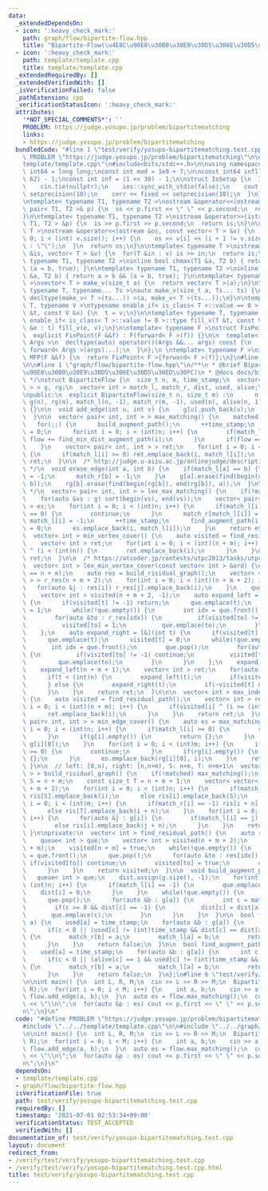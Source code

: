 ```yaml
---
data:
  _extendedDependsOn:
  - icon: ':heavy_check_mark:'
    path: graph/flow/bipartite-flow.hpp
    title: "Bipartite-Flow(\u4E8C\u90E8\u30B0\u30E9\u30D5\u306E\u30D5\u30ED\u30FC)"
  - icon: ':heavy_check_mark:'
    path: template/template.cpp
    title: template/template.cpp
  _extendedRequiredBy: []
  _extendedVerifiedWith: []
  _isVerificationFailed: false
  _pathExtension: cpp
  _verificationStatusIcon: ':heavy_check_mark:'
  attributes:
    '*NOT_SPECIAL_COMMENTS*': ''
    PROBLEM: https://judge.yosupo.jp/problem/bipartitematching
    links:
    - https://judge.yosupo.jp/problem/bipartitematching
  bundledCode: "#line 1 \"test/verify/yosupo-bipartitematching.test.cpp\"\n#define\
    \ PROBLEM \"https://judge.yosupo.jp/problem/bipartitematching\"\n\n#line 1 \"\
    template/template.cpp\"\n#include<bits/stdc++.h>\n\nusing namespace std;\n\nusing\
    \ int64 = long long;\nconst int mod = 1e9 + 7;\n\nconst int64 infll = (1LL <<\
    \ 62) - 1;\nconst int inf = (1 << 30) - 1;\n\nstruct IoSetup {\n  IoSetup() {\n\
    \    cin.tie(nullptr);\n    ios::sync_with_stdio(false);\n    cout << fixed <<\
    \ setprecision(10);\n    cerr << fixed << setprecision(10);\n  }\n} iosetup;\n\
    \ntemplate< typename T1, typename T2 >\nostream &operator<<(ostream &os, const\
    \ pair< T1, T2 >& p) {\n  os << p.first << \" \" << p.second;\n  return os;\n\
    }\n\ntemplate< typename T1, typename T2 >\nistream &operator>>(istream &is, pair<\
    \ T1, T2 > &p) {\n  is >> p.first >> p.second;\n  return is;\n}\n\ntemplate< typename\
    \ T >\nostream &operator<<(ostream &os, const vector< T > &v) {\n  for(int i =\
    \ 0; i < (int) v.size(); i++) {\n    os << v[i] << (i + 1 != v.size() ? \" \"\
    \ : \"\");\n  }\n  return os;\n}\n\ntemplate< typename T >\nistream &operator>>(istream\
    \ &is, vector< T > &v) {\n  for(T &in : v) is >> in;\n  return is;\n}\n\ntemplate<\
    \ typename T1, typename T2 >\ninline bool chmax(T1 &a, T2 b) { return a < b &&\
    \ (a = b, true); }\n\ntemplate< typename T1, typename T2 >\ninline bool chmin(T1\
    \ &a, T2 b) { return a > b && (a = b, true); }\n\ntemplate< typename T = int64\
    \ >\nvector< T > make_v(size_t a) {\n  return vector< T >(a);\n}\n\ntemplate<\
    \ typename T, typename... Ts >\nauto make_v(size_t a, Ts... ts) {\n  return vector<\
    \ decltype(make_v< T >(ts...)) >(a, make_v< T >(ts...));\n}\n\ntemplate< typename\
    \ T, typename V >\ntypename enable_if< is_class< T >::value == 0 >::type fill_v(T\
    \ &t, const V &v) {\n  t = v;\n}\n\ntemplate< typename T, typename V >\ntypename\
    \ enable_if< is_class< T >::value != 0 >::type fill_v(T &t, const V &v) {\n  for(auto\
    \ &e : t) fill_v(e, v);\n}\n\ntemplate< typename F >\nstruct FixPoint : F {\n\
    \  explicit FixPoint(F &&f) : F(forward< F >(f)) {}\n\n  template< typename...\
    \ Args >\n  decltype(auto) operator()(Args &&... args) const {\n    return F::operator()(*this,\
    \ forward< Args >(args)...);\n  }\n};\n \ntemplate< typename F >\ninline decltype(auto)\
    \ MFP(F &&f) {\n  return FixPoint< F >{forward< F >(f)};\n}\n#line 4 \"test/verify/yosupo-bipartitematching.test.cpp\"\
    \n\n#line 1 \"graph/flow/bipartite-flow.hpp\"\n/**\n * @brief Bipartite-Flow(\u4E8C\
    \u90E8\u30B0\u30E9\u30D5\u306E\u30D5\u30ED\u30FC)\n * @docs docs/bipartite-flow.md\n\
    \ */\nstruct BipartiteFlow {\n  size_t n, m, time_stamp;\n  vector< vector< int\
    \ > > g, rg;\n  vector< int > match_l, match_r, dist, used, alive;\n  bool matched;\n\
    \npublic:\n  explicit BipartiteFlow(size_t n, size_t m) :\n      n(n), m(m), time_stamp(0),\
    \ g(n), rg(m), match_l(n, -1), match_r(m, -1), used(n), alive(n, 1), matched(false)\
    \ {}\n\n  void add_edge(int u, int v) {\n    g[u].push_back(v);\n    rg[v].emplace_back(u);\n\
    \  }\n\n  vector< pair< int, int > > max_matching() {\n    matched = true;\n \
    \   for(;;) {\n      build_augment_path();\n      ++time_stamp;\n      int flow\
    \ = 0;\n      for(int i = 0; i < (int)n; i++) {\n        if(match_l[i] == -1)\
    \ flow += find_min_dist_augment_path(i);\n      }\n      if(flow == 0) break;\n\
    \    }\n    vector< pair< int, int > > ret;\n    for(int i = 0; i < (int)n; i++)\
    \ {\n      if(match_l[i] >= 0) ret.emplace_back(i, match_l[i]);\n    }\n    return\
    \ ret;\n  }\n\n  /* http://judge.u-aizu.ac.jp/onlinejudge/description.jsp?id=3198\
    \ */\n  void erase_edge(int a, int b) {\n    if(match_l[a] == b) {\n      match_l[a]\
    \ = -1;\n      match_r[b] = -1;\n    }\n    g[a].erase(find(begin(g[a]), end(g[a]),\
    \ b));\n    rg[b].erase(find(begin(rg[b]), end(rg[b]), a));\n  }\n\n  /* http://judge.u-aizu.ac.jp/onlinejudge/description.jsp?id=0334\
    \ */\n  vector< pair< int, int > > lex_max_matching() {\n    if(!matched) max_matching();\n\
    \    for(auto &vs : g) sort(begin(vs), end(vs));\n    vector< pair< int, int >\
    \ > es;\n    for(int i = 0; i < (int)n; i++) {\n      if(match_l[i] == -1 || alive[i]\
    \ == 0) {\n        continue;\n      }\n      match_r[match_l[i]] = -1;\n     \
    \ match_l[i] = -1;\n      ++time_stamp;\n      find_augment_path(i);\n      alive[i]\
    \ = 0;\n      es.emplace_back(i, match_l[i]);\n    }\n    return es;\n  }\n\n\
    \  vector< int > min_vertex_cover() {\n    auto visited = find_residual_path();\n\
    \    vector< int > ret;\n    for(int i = 0; i < (int)(n + m); i++) {\n      if(visited[i]\
    \ ^ (i < (int)n)) {\n        ret.emplace_back(i);\n      }\n    }\n    return\
    \ ret;\n  }\n\n  /* https://atcoder.jp/contests/utpc2013/tasks/utpc2013_11 */\n\
    \  vector< int > lex_min_vertex_cover(const vector< int > &ord) {\n    assert(ord.size()\
    \ == n + m);\n    auto res = build_risidual_graph();\n    vector< vector< int\
    \ > > r_res(n + m + 2);\n    for(int i = 0; i < (int)(n + m + 2); i++) {\n   \
    \   for(auto &j : res[i]) r_res[j].emplace_back(i);\n    }\n    queue< int > que;\n\
    \    vector< int > visited(n + m + 2, -1);\n    auto expand_left = [&](int t)\
    \ {\n      if(visited[t] != -1) return;\n      que.emplace(t);\n      visited[t]\
    \ = 1;\n      while(!que.empty()) {\n        int idx = que.front();\n        que.pop();\n\
    \        for(auto &to : r_res[idx]) {\n          if(visited[to] != -1) continue;\n\
    \          visited[to] = 1;\n          que.emplace(to);\n        }\n      }\n\
    \    };\n    auto expand_right = [&](int t) {\n      if(visited[t] != -1) return;\n\
    \      que.emplace(t);\n      visited[t] = 0;\n      while(!que.empty()) {\n \
    \       int idx = que.front();\n        que.pop();\n        for(auto &to : res[idx])\
    \ {\n          if(visited[to] != -1) continue;\n          visited[to] = 0;\n \
    \         que.emplace(to);\n        }\n      }\n    };\n    expand_right(n + m);\n\
    \    expand_left(n + m + 1);\n    vector< int > ret;\n    for(auto &t : ord) {\n\
    \      if(t < (int)n) {\n        expand_left(t);\n        if(visited[t] & 1) ret.emplace_back(t);\n\
    \      } else {\n        expand_right(t);\n        if(~visited[t] & 1) ret.emplace_back(t);\n\
    \      }\n    }\n    return ret;\n  }\n\n\n  vector< int > max_independent_set()\
    \ {\n    auto visited = find_residual_path();\n    vector< int > ret;\n    for(int\
    \ i = 0; i < (int)(n + m); i++) {\n      if(visited[i] ^ (i >= (int)n)) {\n  \
    \      ret.emplace_back(i);\n      }\n    }\n    return ret;\n  }\n\n  vector<\
    \ pair< int, int > > min_edge_cover() {\n    auto es = max_matching();\n    for(int\
    \ i = 0; i < (int)n; i++) {\n      if(match_l[i] >= 0) {\n        continue;\n\
    \      }\n      if(g[i].empty()) {\n        return {};\n      }\n      es.emplace_back(i,\
    \ g[i][0]);\n    }\n    for(int i = 0; i < (int)m; i++) {\n      if(match_r[i]\
    \ >= 0) {\n        continue;\n      }\n      if(rg[i].empty()) {\n        return\
    \ {};\n      }\n      es.emplace_back(rg[i][0], i);\n    }\n    return es;\n \
    \ }\n\n  // left: [0,n), right: [n,n+m), S: n+m, T: n+m+1\n  vector< vector< int\
    \ > > build_risidual_graph() {\n    if(!matched) max_matching();\n    const size_t\
    \ S = n + m;\n    const size_t T = n + m + 1;\n    vector< vector< int > > ris(n\
    \ + m + 2);\n    for(int i = 0; i < (int)n; i++) {\n      if(match_l[i] == -1)\
    \ ris[S].emplace_back(i);\n      else ris[i].emplace_back(S);\n    }\n    for(int\
    \ i = 0; i < (int)m; i++) {\n      if(match_r[i] == -1) ris[i + n].emplace_back(T);\n\
    \      else ris[T].emplace_back(i + n);\n    }\n    for(int i = 0; i < (int)n;\
    \ i++) {\n      for(auto &j : g[i]) {\n        if(match_l[i] == j) ris[j + n].emplace_back(i);\n\
    \        else ris[i].emplace_back(j + n);\n      }\n    }\n    return ris;\n \
    \ }\n\nprivate:\n  vector< int > find_residual_path() {\n    auto res = build_risidual_graph();\n\
    \    queue< int > que;\n    vector< int > visited(n + m + 2);\n    que.emplace(n\
    \ + m);\n    visited[n + m] = true;\n    while(!que.empty()) {\n      int idx\
    \ = que.front();\n      que.pop();\n      for(auto &to : res[idx]) {\n       \
    \ if(visited[to]) continue;\n        visited[to] = true;\n        que.emplace(to);\n\
    \      }\n    }\n    return visited;\n  }\n\n  void build_augment_path() {\n \
    \   queue< int > que;\n    dist.assign(g.size(), -1);\n    for(int i = 0; i <\
    \ (int)n; i++) {\n      if(match_l[i] == -1) {\n        que.emplace(i);\n    \
    \    dist[i] = 0;\n      }\n    }\n    while(!que.empty()) {\n      int a = que.front();\n\
    \      que.pop();\n      for(auto &b : g[a]) {\n        int c = match_r[b];\n\
    \        if(c >= 0 && dist[c] == -1) {\n          dist[c] = dist[a] + 1;\n   \
    \       que.emplace(c);\n        }\n      }\n    }\n  }\n\n  bool find_min_dist_augment_path(int\
    \ a) {\n    used[a] = time_stamp;\n    for(auto &b : g[a]) {\n      int c = match_r[b];\n\
    \      if(c < 0 || (used[c] != (int)time_stamp && dist[c] == dist[a] + 1 && find_min_dist_augment_path(c)))\
    \ {\n        match_r[b] = a;\n        match_l[a] = b;\n        return true;\n\
    \      }\n    }\n    return false;\n  }\n\n  bool find_augment_path(int a) {\n\
    \    used[a] = time_stamp;\n    for(auto &b : g[a]) {\n      int c = match_r[b];\n\
    \      if(c < 0 || (alive[c] == 1 && used[c] != (int)time_stamp && find_augment_path(c)))\
    \ {\n        match_r[b] = a;\n        match_l[a] = b;\n        return true;\n\
    \      }\n    }\n    return false;\n  }\n};\n#line 6 \"test/verify/yosupo-bipartitematching.test.cpp\"\
    \n\nint main() {\n  int L, R, M;\n  cin >> L >> R >> M;\n  BipartiteFlow flow(L,\
    \ R);\n  for(int i = 0; i < M; i++) {\n    int a, b;\n    cin >> a >> b;\n   \
    \ flow.add_edge(a, b);\n  }\n  auto es = flow.max_matching();\n  cout << es.size()\
    \ << \"\\n\";\n  for(auto &p : es) cout << p.first << \" \" << p.second << \"\\\
    n\";\n}\n"
  code: "#define PROBLEM \"https://judge.yosupo.jp/problem/bipartitematching\"\n\n\
    #include \"../../template/template.cpp\"\n\n#include \"../../graph/flow/bipartite-flow.hpp\"\
    \n\nint main() {\n  int L, R, M;\n  cin >> L >> R >> M;\n  BipartiteFlow flow(L,\
    \ R);\n  for(int i = 0; i < M; i++) {\n    int a, b;\n    cin >> a >> b;\n   \
    \ flow.add_edge(a, b);\n  }\n  auto es = flow.max_matching();\n  cout << es.size()\
    \ << \"\\n\";\n  for(auto &p : es) cout << p.first << \" \" << p.second << \"\\\
    n\";\n}\n"
  dependsOn:
  - template/template.cpp
  - graph/flow/bipartite-flow.hpp
  isVerificationFile: true
  path: test/verify/yosupo-bipartitematching.test.cpp
  requiredBy: []
  timestamp: '2021-07-01 02:53:34+09:00'
  verificationStatus: TEST_ACCEPTED
  verifiedWith: []
documentation_of: test/verify/yosupo-bipartitematching.test.cpp
layout: document
redirect_from:
- /verify/test/verify/yosupo-bipartitematching.test.cpp
- /verify/test/verify/yosupo-bipartitematching.test.cpp.html
title: test/verify/yosupo-bipartitematching.test.cpp
---
```

